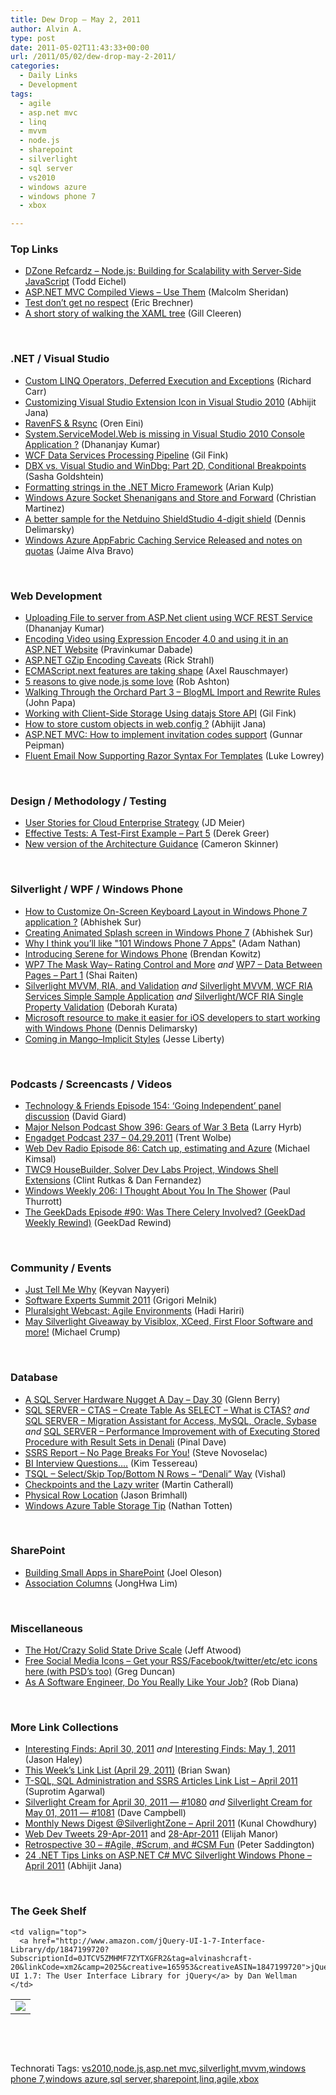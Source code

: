 ```yaml
---
title: Dew Drop – May 2, 2011
author: Alvin A.
type: post
date: 2011-05-02T11:43:33+00:00
url: /2011/05/02/dew-drop-may-2-2011/
categories:
  - Daily Links
  - Development
tags:
  - agile
  - asp.net mvc
  - linq
  - mvvm
  - node.js
  - sharepoint
  - silverlight
  - sql server
  - vs2010
  - windows azure
  - windows phone 7
  - xbox

---
```

### <a name="top"></a>Top Links

  * <a href="http://refcardz.dzone.com/refcardz/nodejs-building-scalability" target="_blank">DZone Refcardz &#8211; Node.js: Building for Scalability with Server-Side JavaScript</a> (Todd Eichel)
  * [ASP.NET MVC Compiled Views – Use Them][1] (Malcolm Sheridan)
  * [Test don’t get no respect][2] (Eric Brechner)
  * [A short story of walking the XAML tree][3] (Gill Cleeren)

&#160;

### <a name="dotnet"></a>.NET / Visual Studio

  * [Custom LINQ Operators, Deferred Execution and Exceptions][4] (Richard Carr)
  * [Customizing Visual Studio Extension Icon in Visual Studio 2010][5] (Abhijit Jana)
  * [RavenFS & Rsync][6] (Oren Eini)
  * [System.ServiceModel.Web is missing in Visual Studio 2010 Console Application ?][7] (Dhananjay Kumar)
  * [WCF Data Services Processing Pipeline][8] (Gil Fink)
  * [DBX vs. Visual Studio and WinDbg: Part 2D, Conditional Breakpoints][9] (Sasha Goldshtein)
  * [Formatting strings in the .NET Micro Framework][10] (Arian Kulp)
  * [Windows Azure Socket Shenanigans and Store and Forward][11] (Christian Martinez)
  * [A better sample for the Netduino ShieldStudio 4-digit shield][12] (Dennis Delimarsky)
  * [Windows Azure AppFabric Caching Service Released and notes on quotas][13] (Jaime Alva Bravo)

&#160;

### <a name="web"></a>Web Development

  * [Uploading File to server from ASP.Net client using WCF REST Service][14] (Dhananjay Kumar)
  * [Encoding Video using Expression Encoder 4.0 and using it in an ASP.NET Website][15] (Pravinkumar Dabade)
  * [ASP.NET GZip Encoding Caveats][16] (Rick Strahl)
  * [ECMAScript.next features are taking shape][17] (Axel Rauschmayer)
  * [5 reasons to give node.js some love][18] (Rob Ashton)
  * [Walking Through the Orchard Part 3 &#8211; BlogML Import and Rewrite Rules][19] (John Papa)
  * [Working with Client-Side Storage Using datajs Store API][20] (Gil Fink)
  * [How to store custom objects in web.config ?][21] (Abhijit Jana)
  * [ASP.NET MVC: How to implement invitation codes support][22] (Gunnar Peipman)
  * [Fluent Email Now Supporting Razor Syntax For Templates][23] (Luke Lowrey)

&#160;

### <a name="design"></a>Design / Methodology / Testing

  * [User Stories for Cloud Enterprise Strategy][24] (JD Meier)
  * [Effective Tests: A Test-First Example – Part 5][25] (Derek Greer)
  * [New version of the Architecture Guidance][26] (Cameron Skinner)

&#160;

### <a name="silverlight"></a>Silverlight / WPF / Windows Phone

  * [How to Customize On-Screen Keyboard Layout in Windows Phone 7 application ?][27] (Abhishek Sur)
  * [Creating Animated Splash screen in Windows Phone 7][28] (Abhishek Sur)
  * [Why I think you&#8217;ll like "101 Windows Phone 7 Apps"][29] (Adam Nathan)
  * [Introducing Serene for Windows Phone][30] (Brendan Kowitz)
  * [WP7 The Mask Way– Rating Control and More][31] _and_ [WP7 &#8211; Data Between Pages – Part 1][32] (Shai Raiten)
  * [Silverlight MVVM, RIA, and Validation][33] _and_ [Silverlight MVVM, WCF RIA Services Simple Sample Application][34] _and_ [Silverlight/WCF RIA Single Property Validation][35] (Deborah Kurata)
  * [Microsoft resource to make it easier for iOS developers to start working with Windows Phone][36] (Dennis Delimarsky)
  * [Coming in Mango–Implicit Styles][37] (Jesse Liberty)

&#160;

### <a name="podcasts"></a>Podcasts / Screencasts / Videos

  * <a href="http://feedproxy.google.com/~r/TechnologyAndFriends/~3/HHx68W9G_2s/tf154.aspx" target="_blank">Technology & Friends Episode 154: &#8216;Going Independent&#8217; panel discussion</a> (David Giard)
  * <a href="http://feedproxy.google.com/~r/MajorNelsonblogcast/~3/PGIvNjo19-4/" target="_blank">Major Nelson Podcast Show 396: Gears of War 3 Beta</a> (Larry Hyrb)
  * [Engadget Podcast 237 &#8211; 04.29.2011][38] (Trent Wolbe)
  * <a href="http://feedproxy.google.com/~r/WebdevradioPodcastHome/~3/aYEu0qbU1Ls/index.php" target="_blank">Web Dev Radio Episode 86: Catch up, estimating and Azure</a> (Michael Kimsal)
  * [TWC9 HouseBuilder, Solver Dev Labs Project, Windows Shell Extensions][39] (Clint Rutkas & Dan Fernandez)
  * [Windows Weekly 206: I Thought About You In The Shower][40] (Paul Thurrott)
  * [The GeekDads Episode #90: Was There Celery Involved? (GeekDad Weekly Rewind)][41] (GeekDad Rewind)

&#160;

### <a name="events"></a>Community / Events

  * [Just Tell Me Why][42] (Keyvan Nayyeri)
  * [Software Experts Summit 2011][43] (Grigori Melnik)
  * [Pluralsight Webcast: Agile Environments][44] (Hadi Hariri)
  * [May Silverlight Giveaway by Visiblox, XCeed, First Floor Software and more!][45] (Michael Crump)

&#160;

### <a name="db"></a>Database

  * [A SQL Server Hardware Nugget A Day – Day 30][46] (Glenn Berry)
  * [SQL SERVER – CTAS – Create Table As SELECT – What is CTAS?][47] _and_ [SQL SERVER – Migration Assistant for Access, MySQL, Oracle, Sybase][48] _and_ [SQL SERVER – Performance Improvement with of Executing Stored Procedure with Result Sets in Denali][49] (Pinal Dave)
  * [SSRS Report – No Page Breaks For You!][50] (Steve Novoselac)
  * [BI Interview Questions&#8230;.][51] (Kim Tessereau)
  * [TSQL – Select/Skip Top/Bottom N Rows – “Denali” Way][52] (Vishal)
  * [Checkpoints and the Lazy writer][53] (Martin Catherall)
  * [Physical Row Location][54] (Jason Brimhall)
  * [Windows Azure Table Storage Tip][55] (Nathan Totten)

&#160;

### <a name="sp"></a>SharePoint

  * [Building Small Apps in SharePoint][56] (Joel Oleson)
  * [Association Columns][57] (JongHwa Lim)

&#160;

### <a name="misc"></a>Miscellaneous

  * [The Hot/Crazy Solid State Drive Scale][58] (Jeff Atwood)
  * [Free Social Media Icons &#8211; Get your RSS/Facebook/twitter/etc/etc icons here (with PSD&#8217;s too)][59] (Greg Duncan)
  * [As A Software Engineer, Do You Really Like Your Job?][60] (Rob Diana)

&#160;

### <a name="links"></a>More Link Collections

  * [Interesting Finds: April 30, 2011][61]&#160;_and_ [Interesting Finds: May 1, 2011][62] (Jason Haley)
  * [This Week’s Link List (April 29, 2011)][63] (Brian Swan)
  * [T-SQL, SQL Administration and SSRS Articles Link List – April 2011][64] (Suprotim Agarwal)
  * [Silverlight Cream for April 30, 2011 &#8212; #1080][65] _and_ [Silverlight Cream for May 01, 2011 &#8212; #1081][66] (Dave Campbell)
  * [Monthly News Digest @SilverlightZone &#8211; April 2011][67] (Kunal Chowdhury)
  * <a href="http://webdevtweets.blogspot.com/2011/04/29-apr-2011.html" target="_blank">Web Dev Tweets 29-Apr-2011</a> and [28-Apr-2011][68] (Elijah Manor)
  * [Retrospective 30 – #Agile, #Scrum, and #CSM Fun][69] (Peter Saddington)
  * [24 .NET Tips Links on ASP.NET C# MVC Silverlight Windows Phone – April 2011][70] (Abhijit Jana)

&#160;

### <a name="shelf"></a>The Geek Shelf

<table border="0" cellspacing="0" cellpadding="0">
  <tr>
    <td>
      <img data-recalc-dims="1" decoding="async" src="https://i0.wp.com/ecx.images-amazon.com/images/I/51-dBxL92CL._SL160_.jpg?w=660" />
    </td>
    
    <td valign="top">
      <a href="http://www.amazon.com/jQuery-UI-1-7-Interface-Library/dp/1847199720?SubscriptionId=0JTCV5ZMHMF7ZYTXGFR2&tag=alvinashcraft-20&linkCode=xm2&camp=2025&creative=165953&creativeASIN=1847199720">jQuery UI 1.7: The User Interface Library for jQuery</a> by Dan Wellman
    </td>
  </tr>
</table>

&#160;

<div style="padding-bottom: 0px; margin: 0px; padding-left: 0px; padding-right: 0px; display: inline; float: none; padding-top: 0px" id="scid:C16BAC14-9A3D-4c50-9394-FBFEF7A93539:1f15ef8b-2dc0-43ee-9444-f1a1622c8dfa" class="wlWriterEditableSmartContent">
  <!--dotnetkickit-->
</div>

&#160;

<div style="padding-bottom: 0px; margin: 0px; padding-left: 0px; padding-right: 0px; display: inline; float: none; padding-top: 0px" id="scid:0767317B-992E-4b12-91E0-4F059A8CECA8:7531e4d4-fc93-4efd-8e8e-bc01d84fb6db" class="wlWriterEditableSmartContent">
  Technorati Tags: <a href="http://technorati.com/tags/vs2010" rel="tag">vs2010</a>,<a href="http://technorati.com/tags/node.js" rel="tag">node.js</a>,<a href="http://technorati.com/tags/asp.net+mvc" rel="tag">asp.net mvc</a>,<a href="http://technorati.com/tags/silverlight" rel="tag">silverlight</a>,<a href="http://technorati.com/tags/mvvm" rel="tag">mvvm</a>,<a href="http://technorati.com/tags/windows+phone+7" rel="tag">windows phone 7</a>,<a href="http://technorati.com/tags/windows+azure" rel="tag">windows azure</a>,<a href="http://technorati.com/tags/sql+server" rel="tag">sql server</a>,<a href="http://technorati.com/tags/sharepoint" rel="tag">sharepoint</a>,<a href="http://technorati.com/tags/linq" rel="tag">linq</a>,<a href="http://technorati.com/tags/agile" rel="tag">agile</a>,<a href="http://technorati.com/tags/xbox" rel="tag">xbox</a>
</div>

 [1]: http://feedproxy.google.com/~r/netCurryRecentArticles/~3/fnHszaSvi3w/ShowArticle.aspx
 [2]: http://blogs.msdn.com/b/eric_brechner/archive/2011/05/01/test-don-t-get-no-respect.aspx
 [3]: http://feedproxy.google.com/~r/silverlightshow/~3/8w5uisHfdps/A-short-story-of-walking-the-XAML-tree.aspx
 [4]: http://feedproxy.google.com/~r/BlackwaspLatestAdditions/~3/FKIgDAeUcwI/LinqDeferredExceptions.aspx
 [5]: http://abhijitjana.net/2011/05/02/customizing-visual-studio-extension-icon-in-visual-studio-2010/
 [6]: http://feedproxy.google.com/~r/AyendeRahien/~3/CefvqeT0_Eo/ravenfs-amp-rsync.aspx
 [7]: http://debugmode.net/2011/05/01/system-servicemodel-web-is-missing-in-visual-studio-2010-console-application/
 [8]: http://feedproxy.google.com/~r/GilFinkBlog/~3/x0Lwe9aO6-Y/wcf-data-services-processing-pipeline.aspx
 [9]: http://blogs.microsoft.co.il/blogs/sasha/archive/2011/05/02/dbx-vs-visual-studio-and-windbg-part-2d-conditional-breakpoints.aspx
 [10]: http://feedproxy.google.com/~r/ArianKulp/~3/kAyJK3TiMug/formatting-strings-in-the-.net-micro-framework
 [11]: http://appfabriccat.com/2011/04/windows-azure-socket-shenanigans-and-store-and-forward/
 [12]: http://dennisdel.com/?p=727
 [13]: http://appfabriccat.com/2011/04/windows-azure-appfabric-caching-service-released-and-notes-on-quotas/
 [14]: http://debugmode.net/2011/05/01/uploading-file-to-server-from-asp-net-client-using-wcf-rest-service/
 [15]: http://feedproxy.google.com/~r/netCurryRecentArticles/~3/xHvyfpSNaZA/ShowArticle.aspx
 [16]: http://feedproxy.google.com/~r/RickStrahl/~3/WFs5BD_RMYo/ASPNET-GZip-Encoding-Caveats
 [17]: http://feeds.dzone.com/~r/zones/css/~3/45g-eR61UJU/ecmascriptnext-features-are
 [18]: http://feedproxy.google.com/~r/RobAshton/~3/xVbUnMu8DBA/5-reasons-to-give-node-js-some-love.aspx
 [19]: http://feedproxy.google.com/~r/JohnPapa/~3/ylK99_5l9T8/orchardpart3
 [20]: http://feedproxy.google.com/~r/GilFinkBlog/~3/v8Mvw9nISXc/working-with-client-side-storage-using-datajs-store-api.aspx
 [21]: http://dailydotnettips.com/2011/04/30/how-to-store-custom-objects-in-web-config/
 [22]: http://feedproxy.google.com/~r/gunnarpeipman/~3/oUt735D_Pmk/asp-net-mvc-how-to-implement-invitation-codes-support.aspx
 [23]: http://lukencode.com/2011/04/30/fluent-email-now-supporting-razor-syntax-for-templates/
 [24]: http://feedproxy.google.com/~r/jmeier/~3/f9BYBOkSDWs/user-stories-for-cloud-enterprise-strategy.aspx
 [25]: http://feedproxy.google.com/~r/LosTechies/~3/FLX6DLojc-s/effective-tests-a-test-first-example-part-5
 [26]: http://blogs.msdn.com/b/camerons/archive/2011/05/01/new-version-of-the-architecture-guidance.aspx
 [27]: http://feedproxy.google.com/~r/abhisheksur/WTgI/~3/gRI_aBUcKGE/how-to-customize-on-screen-keyboard.html
 [28]: http://feedproxy.google.com/~r/abhisheksur/WTgI/~3/bvC14gJoBaM/creating-animated-splash-screen-in.html
 [29]: http://blog.adamnathan.net/2011/05/02/WhyIThinkYoullLikeQuot101WindowsPhone7Appsquot.aspx
 [30]: http://feedproxy.google.com/~r/OverTheCode/~3/ZKRV2GMae34/serene-for-windows-phone
 [31]: http://feedproxy.google.com/~r/ShaiRaiten/~3/2RFbB0z0foA/wp7-the-mask-way-rating-control-and-more.aspx
 [32]: http://feedproxy.google.com/~r/ShaiRaiten/~3/Fh448LncS0U/wp7-data-between-pages-part-1.aspx
 [33]: http://msmvps.com/blogs/deborahk/archive/2011/05/01/silverlight-ria-and-validation.aspx
 [34]: http://msmvps.com/blogs/deborahk/archive/2011/05/01/silverlight-mvvm-wcf-ria-services-simple-sample-application.aspx
 [35]: http://msmvps.com/blogs/deborahk/archive/2011/05/01/silverlight-wcf-ria-single-property-validation.aspx
 [36]: http://feeds.dzone.com/~r/zones/dotnet/~3/StGyzz45kKw/microsoft-resource-make-it
 [37]: http://feedproxy.google.com/~r/JesseLiberty-SilverlightGeek/~3/kWBxDAZeA4U/
 [38]: http://www.engadget.com/2011/04/29/engadget-podcast-237-04-29-2011/
 [39]: http://channel9.msdn.com/Shows/This+Week+On+Channel+9/TWC9-HouseBuilder-Solver-Dev-Labs-Project-Windows-Shell-Extensions
 [40]: http://www.winsupersite.com/article/podcast-2/windows-weekly-206-thought-shower-136011
 [41]: http://feeds.wired.com/~r/wiredgeekdad/~3/mOwaK7lRUuE/
 [42]: http://nayyeri.net/just-tell-me-why
 [43]: http://blogs.msdn.com/b/agile/archive/2011/04/29/software-experts-summit-2011.aspx
 [44]: http://blogs.jetbrains.com/dotnet/2011/04/pluralsight-webcast-agile-environments/
 [45]: http://feedproxy.google.com/~r/MichaelCrump/~3/tjDtydCDYBo/may-silverlight-giveaway-by-visiblox-xceed-first-floor-software-and.aspx
 [46]: http://www.sqlservercentral.com/blogs/glennberry/archive/2011/05/01/a-sql-server-hardware-nugget-a-day-_1320_-day-30.aspx
 [47]: http://blog.sqlauthority.com/2011/04/30/sql-server-ctas-create-table-as-select-what-is-ctas/
 [48]: http://blog.sqlauthority.com/2011/05/01/sql-server-migration-assistant-for-access-mysql-oracle-sybase/
 [49]: http://blog.sqlauthority.com/2011/05/02/sql-server-performance-improvement-with-of-executing-stored-procedure-with-result-sets-in-denali/
 [50]: http://feedproxy.google.com/~r/sqlserverpedia/~3/17B7BrT95uk/
 [51]: http://blogs.lessthandot.com/index.php/DataMgmt/ssis/bi-interview-questions
 [52]: http://feedproxy.google.com/~r/sqlserverpedia/~3/nbgXu4I59bM/
 [53]: http://www.sqlservercentral.com/blogs/martin_catherall/archive/2011/05/02/checkpoints-and-the-lazy-writer.aspx
 [54]: http://www.sqlservercentral.com/blogs/sqlrnnr/archive/2011/04/29/physical-row-location.aspx
 [55]: http://feedproxy.google.com/~r/ntotten/~3/-zC79u1cjzg/
 [56]: http://feedproxy.google.com/~r/JoelsSharepointLand/~3/yHb6nLtJ0ys/ViewPost.aspx
 [57]: http://blogs.msdn.com/b/sharepointdesigner/archive/2011/05/02/association-columns.aspx
 [58]: http://www.codinghorror.com/blog/2011/05/the-hot-crazy-solid-state-drive-scale.html
 [59]: http://coolthingoftheday.blogspot.com/2011/04/free-social-media-icons-get-your.html
 [60]: http://feedproxy.google.com/~r/RegularGeek/~3/9dwTKTUzqtI/
 [61]: http://jasonhaley.com/blog/post.aspx?id=fb41d5d5-3acb-4572-915b-f9210403a6aa
 [62]: http://jasonhaley.com/blog/post.aspx?id=402cfce5-7d41-46c8-8cc9-84f4f89c22cd
 [63]: http://blogs.msdn.com/b/brian_swan/archive/2011/04/29/this-week-s-link-list-april-29-2011.aspx
 [64]: http://feedproxy.google.com/~r/sqlservercurry/blog/~3/dgD2jWvmYxU/t-sql-sql-administration-and-ssrs.html
 [65]: http://geekswithblogs.net/WynApseTechnicalMusings/archive/2011/04/30/145102.aspx
 [66]: http://geekswithblogs.net/WynApseTechnicalMusings/archive/2011/05/01/145121.aspx
 [67]: http://feedproxy.google.com/~r/kunal2383/~3/vjY1T2EpOSM/monthly-news-digest-silverlightzone.html
 [68]: http://webdevtweets.blogspot.com/2011/04/28-apr-2011.html
 [69]: http://feedproxy.google.com/~r/agilescout/~3/irWQuHRNV28/
 [70]: http://abhijitjana.net/2011/04/30/24-net-tips-links-on-asp-net-c-mvc-silverlight-windows-phone-april-2011/